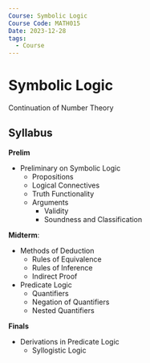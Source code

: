 ```yaml
---
Course: Symbolic Logic
Course Code: MATH015
Date: 2023-12-28
tags:
  - Course
---
```

# Symbolic Logic
Continuation of Number Theory
## Syllabus
**Prelim**
- Preliminary on Symbolic Logic
	- Propositions
	- Logical Connectives
	- Truth Functionality
	- Arguments
		- Validity
		- Soundness and Classification

**Midterm**:
- Methods of Deduction
	- Rules of Equivalence
	- Rules of Inference
	- Indirect Proof
- Predicate Logic
	- Quantifiers
	- Negation of Quantifiers
	- Nested Quantifiers

**Finals**
- Derivations in Predicate Logic
	- Syllogistic Logic